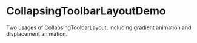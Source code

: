 # CollapsingToolbarLayoutDemo
Two usages of CollapsingToolbarLayout, including gradient animation and displacement animation.
